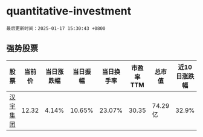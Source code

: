 # quantitative-investment

`最后更新时间：2025-01-17 15:30:43 +0800`

## 强势股票

|股票|当前价|当日涨跌幅|当日振幅|当日换手率|市盈率TTM|总市值|近10日涨跌幅|
|----|----|----|----|----|----|----|----|
|[汉宇集团](https://xueqiu.com/S/SZ300403)|12.32|4.14%|10.65%|23.07%|30.35|74.29亿|32.9%|
